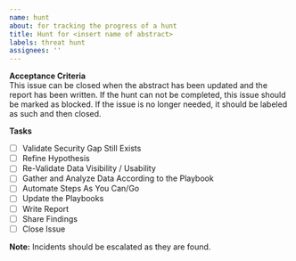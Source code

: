 ```yaml
---
name: hunt
about: for tracking the progress of a hunt
title: Hunt for <insert name of abstract>
labels: threat hunt
assignees: ''
---
```


**Acceptance Criteria**  
This issue can be closed when the abstract has been updated and the report has been written. If the hunt can not be completed, this issue should be marked as blocked. If the issue is no longer needed, it should be labeled as such and then closed.

**Tasks**
- [ ] Validate Security Gap Still Exists
- [ ] Refine Hypothesis
- [ ] Re-Validate Data Visibility / Usability 
- [ ] Gather and Analyze Data According to the Playbook 
- [ ] Automate Steps As You Can/Go
- [ ] Update the Playbooks
- [ ] Write Report
- [ ] Share Findings
- [ ] Close Issue

**Note:** Incidents should be escalated as they are found.
